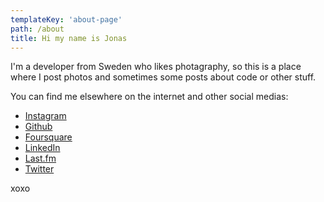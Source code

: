 ```yaml
---
templateKey: 'about-page'
path: /about
title: Hi my name is Jonas
---
```


I'm a developer from Sweden who likes photagraphy, so this is a place where I post photos and sometimes some posts about code or other stuff.

You can find me elsewhere on the internet and other social medias:

- <a href="https://www.instagram.com/himynameisjonas/" rel="me">Instagram</a>
- <a href="https://github.com/himynameisjonas" rel="me">Github</a>
- <a href="https://foursquare.com/himynameisjonas" rel="me">Foursquare</a>
- <a href="https://www.linkedin.com/in/himynameisjonas" rel="me">LinkedIn</a>
- <a href="https://last.fm/user/himynameisjonas" rel="me">Last.fm</a>
- <a href="https://twitter.com/himynameisjonas" rel="me">Twitter</a>

xoxo
